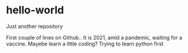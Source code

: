 # hello-world
Just another repository

First couple of lines on Github.. It is 2021, amid a pandemic, waiting for a vaccine. Mayebe learn a little coding? Trying to learn python first
